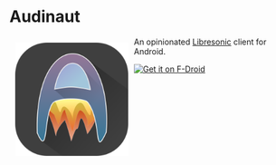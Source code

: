 # Audinaut
<img src="/audinaut.png" align="left" width="200" hspace="10" vspace="10">

An opinionated [Libresonic] client for Android.


<a href="https://f-droid.org/app/net.nullsum.audinaut">
    <img src="https://f-droid.org/badge/get-it-on.png"
         alt="Get it on F-Droid" height="80">
</a>

[Libresonic]: http://libresonic.org
